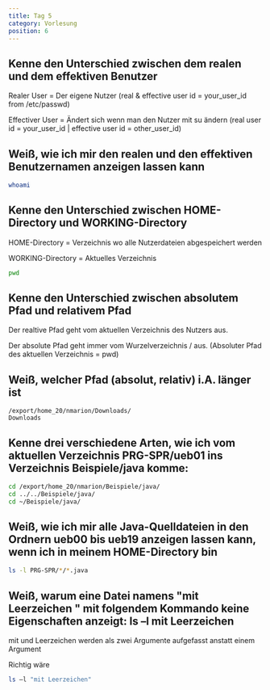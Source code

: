 ```yaml
---
title: Tag 5
category: Vorlesung
position: 6
---
```

## Kenne den Unterschied zwischen dem realen und dem effektiven Benutzer

Realer User = Der eigene Nutzer (real & effective user id = your_user_id from /etc/passwd)

Effectiver User = Ändert sich wenn man den Nutzer mit su ändern (real user id = your_user_id | effective user id = other_user_id)

## Weiß, wie ich mir den realen und den effektiven Benutzernamen anzeigen lassen kann

```bash
whoami
```

## Kenne den Unterschied zwischen HOME-Directory und WORKING-Directory

HOME-Directory = Verzeichnis wo alle Nutzerdateien abgespeichert werden

WORKING-Directory = Aktuelles Verzeichnis
```bash
pwd
```

## Kenne den Unterschied zwischen absolutem Pfad und relativem Pfad

Der realtive Pfad geht vom aktuellen Verzeichnis des Nutzers aus.

Der absolute Pfad geht immer vom Wurzelverzeichnis / aus. (Absoluter Pfad des aktuellen Verzeichnis = pwd)

## Weiß, welcher Pfad (absolut, relativ) i.A. länger ist

```
/export/home_20/nmarion/Downloads/
Downloads
```

## Kenne drei verschiedene Arten, wie ich vom aktuellen Verzeichnis PRG-SPR/ueb01 ins Verzeichnis Beispiele/java komme:

```bash
cd /export/home_20/nmarion/Beispiele/java/
cd ../../Beispiele/java/
cd ~/Beispiele/java/
```

## Weiß, wie ich mir alle Java-Quelldateien in den Ordnern ueb00 bis ueb19 anzeigen lassen kann, wenn ich in meinem HOME-Directory bin

```bash
ls -l PRG-SPR/*/*.java
```

## Weiß, warum eine Datei namens "mit Leerzeichen " mit folgendem Kommando keine Eigenschaften anzeigt:  ls –l mit Leerzeichen

mit und Leerzeichen werden als zwei Argumente aufgefasst anstatt einem Argument

Richtig wäre
```bash
ls –l "mit Leerzeichen"
```

